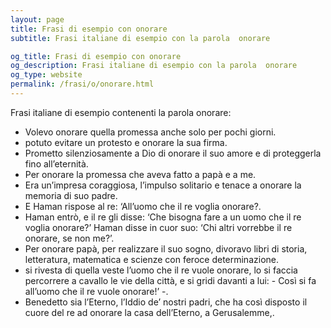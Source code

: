 ```yaml
---
layout: page
title: Frasi di esempio con onorare 
subtitle: Frasi italiane di esempio con la parola  onorare

og_title: Frasi di esempio con onorare 
og_description: Frasi italiane di esempio con la parola  onorare
og_type: website
permalink: /frasi/o/onorare.html
---
```


Frasi italiane di esempio contenenti la parola onorare:


- Volevo onorare quella promessa anche solo per pochi giorni.
- potuto evitare un protesto e onorare la sua firma.
- Prometto silenziosamente a Dio di onorare il suo amore e di proteggerla fino all’eternità.
- Per onorare la promessa che aveva fatto a papà e a me.
- Era un’impresa coraggiosa, l’impulso solitario e tenace a onorare la memoria di suo padre.
- E Haman rispose al re: ‘All’uomo che il re voglia onorare?.
- Haman entrò, e il re gli disse: ‘Che bisogna fare a un uomo che il re voglia onorare?’ Haman disse in cuor suo: ‘Chi altri vorrebbe il re onorare, se non me?’.
- Per onorare papà, per realizzare il suo sogno, divoravo libri di storia, letteratura, matematica e scienze con feroce determinazione.
- si rivesta di quella veste l’uomo che il re vuole onorare, lo si faccia percorrere a cavallo le vie della città, e si gridi davanti a lui: - Così si fa all’uomo che il re vuole onorare!’ -.
- Benedetto sia l’Eterno, l’Iddio de’ nostri padri, che ha così disposto il cuore del re ad onorare la casa dell’Eterno, a Gerusalemme,.
